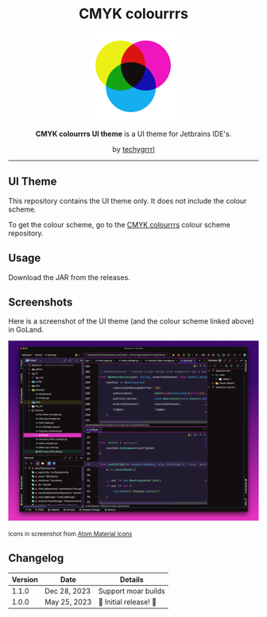 <h1 align="center">CMYK colourrrs</h1>

<p align="center">
  <img src="cmyk-logo.png" width="180" style="display: inline-block; width: 180px" />
</p>

<p align="center">
  <strong>CMYK colourrrs UI theme</strong> is a UI theme for Jetbrains IDE's.
</p>
<p align="center">
  by <a href="https://techygrrrl.stream">techygrrrl</a>
</p>

---

## UI Theme

This repository contains the UI theme only. It does not include the colour scheme.

To get the colour scheme, go to the [CMYK colourrrs](https://github.com/techygrrrl/techygrrrl-cmyk-colourrrs-jetbrains) colour scheme repository.

## Usage

Download the JAR from the releases.


## Screenshots

Here is a screenshot of the UI theme (and the colour scheme linked above) in GoLand.

![](screenshot.png)

<small>Icons in screenshot from [Atom Material Icons](https://plugins.jetbrains.com/plugin/10044-atom-material-icons)</small>

## Changelog

| Version | Date         | Details                |
|---------|--------------|------------------------|
| 1.1.0   | Dec 28, 2023 | Support moar builds    |
| 1.0.0   | May 25, 2023 | 🌈 Initial release! 🦄 |

